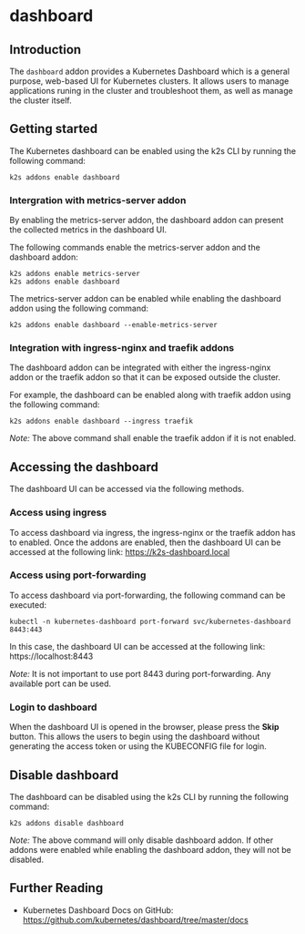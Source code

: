 <!--
SPDX-FileCopyrightText: © 2023 Siemens Healthcare GmbH

SPDX-License-Identifier: MIT
-->

# dashboard

## Introduction

The `dashboard` addon provides a Kubernetes Dashboard which is a general purpose, web-based UI for Kubernetes clusters. It allows users to manage applications runing in the cluster and troubleshoot them, as well as manage the cluster itself.

## Getting started

The Kubernetes dashboard can be enabled using the k2s CLI by running the following command:
```
k2s addons enable dashboard
```

### Intergration with metrics-server addon

By enabling the metrics-server addon, the dashboard addon can present the collected metrics in the dashboard UI. 

The following commands enable the metrics-server addon and the dashboard addon:
```
k2s addons enable metrics-server
k2s addons enable dashboard
```

The metrics-server addon can be enabled while enabling the dashboard addon using the following command:
```
k2s addons enable dashboard --enable-metrics-server
```

### Integration with ingress-nginx and traefik addons

The dashboard addon can be integrated with either the ingress-nginx addon or the traefik addon so that it can be exposed outside the cluster.

For example, the dashboard can be enabled along with traefik addon using the following command:
```
k2s addons enable dashboard --ingress traefik
```
_Note:_ The above command shall enable the traefik addon if it is not enabled.

## Accessing the dashboard

The dashboard UI can be accessed via the following methods.

### Access using ingress

To access dashboard via ingress, the ingress-nginx or the traefik addon has to enabled.
Once the addons are enabled, then the dashboard UI can be accessed at the following link: https://k2s-dashboard.local

### Access using port-forwarding

To access dashboard via port-forwarding, the following command can be executed:
```
kubectl -n kubernetes-dashboard port-forward svc/kubernetes-dashboard 8443:443
```
In this case, the dashboard UI can be accessed at the following link: https://localhost:8443

_Note:_ It is not important to use port 8443 during port-forwarding. Any available port can be used.

### Login to dashboard

When the dashboard UI is opened in the browser, please press the **Skip** button. This allows the users to begin using the dashboard without generating the access token or using the KUBECONFIG file for login.

## Disable dashboard

The dashboard can be disabled using the k2s CLI by running the following command:
```
k2s addons disable dashboard
```

_Note:_ The above command will only disable dashboard addon. If other addons were enabled while enabling the dashboard addon, they will not be disabled.

## Further Reading
- Kubernetes Dashboard Docs on GitHub: https://github.com/kubernetes/dashboard/tree/master/docs